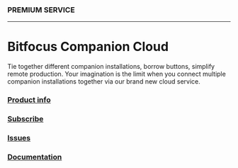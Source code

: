 ### **PREMIUM SERVICE**
---

# Bitfocus Companion Cloud
Tie together different companion installations, borrow buttons, simplify remote production. Your imagination is the limit when you connect multiple companion installations together via our brand new cloud service.

### [Product info](https://bitfocus.io/companion-cloud)
### [Subscribe](https://cloud.bitfocus.io/product/companion-cloud)
### [Issues](https://github.com/bitfocusas/product-companion-cloud/issues)
### [Documentation](https://cloud.bitfocus.io/docs/companion-cloud)
